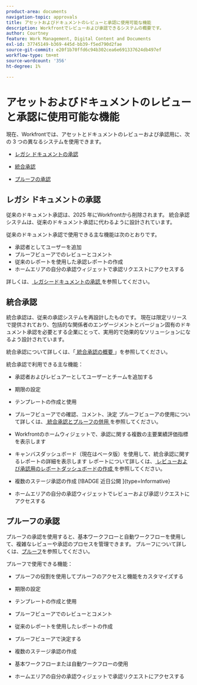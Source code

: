 ```yaml
---
product-area: documents
navigation-topic: approvals
title: アセットおよびドキュメントのレビューと承認に使用可能な機能
description: Workfrontでレビューおよび承認できるシステムの概要です。
author: Courtney
feature: Work Management, Digital Content and Documents
exl-id: 37745149-b369-445d-bb39-f5ed790d2fae
source-git-commit: e20f1b70ffd6c94b302cea6e691337624db497ef
workflow-type: tm+mt
source-wordcount: '356'
ht-degree: 1%

---
```


# アセットおよびドキュメントのレビューと承認に使用可能な機能

現在、Workfrontでは、アセットとドキュメントのレビューおよび承認用に、次の 3 つの異なるシステムを使用できます。

* [レガシ ドキュメントの承認](#legacy-document-approvals)

* [統合承認](#new-document-approvals)

* [プルーフの承認](#proof-approvals)

## レガシ ドキュメントの承認

従来のドキュメント承認は、2025 年にWorkfrontから削除されます。 統合承認システムは、従来のドキュメント承認に代わるように設計されています。

従来のドキュメント承認で使用できる主な機能は次のとおりです。

* 承認者としてユーザーを追加
* プルーフビューアでのレビューとコメント
* 従来のレポートを使用した承認レポートの作成
* ホームエリアの自分の承認ウィジェットで承認リクエストにアクセスする

詳しくは、[ レガシードキュメントの承認 ](/help/quicksilver/review-and-approve-work/manage-approvals/approval-process-in-workfront.md#document-approval-processes) を参照してください。

## 統合承認

統合承認は、従来の承認システムを再設計したものです。 現在は限定リリースで提供されており、包括的な関係者のエンゲージメントとバージョン固有のドキュメント承認を必要とする企業にとって、実用的で効果的なソリューションになるよう設計されています。

統合承認について詳しくは、「[ 統合承認の概要 ](/help/quicksilver/review-and-approve-work/document-reviews-and-approvals/document-approvals-overview.md)」を参照してください。

統合承認で利用できる主な機能：

* 承認者およびレビュアーとしてユーザーとチームを追加する

* 期限の設定

* テンプレートの作成と使用

* プルーフビューアでの確認、コメント、決定
プルーフビューアの使用について詳しくは、[ 統合承認とプルーフの併用 ](/help/quicksilver/review-and-approve-work/document-reviews-and-approvals/doc-approvals-and-proofing.md) を参照してください。

* Workfrontのホームウィジェットで、承認に関する複数の主要業績評価指標を表示します

* キャンバスダッシュボード（現在はベータ版）を使用して、統合承認に関するレポートの詳細を表示します
レポートについて詳しくは、[ レビューおよび承認用のレポートダッシュボードの作成 ](/help/quicksilver/review-and-approve-work/document-reviews-and-approvals/create-review-and-approval-dashboard.md) を参照してください。

* 複数のステージ承認の作成 [!BADGE  近日公開 ]{type=Informative}

* ホームエリアの自分の承認ウィジェットでレビューおよび承認リクエストにアクセスする


## プルーフの承認

プルーフの承認を使用すると、基本ワークフローと自動ワークフローを使用して、複雑なレビューや承認のプロセスを管理できます。 プルーフについて詳しくは、[プルーフ](/help/quicksilver/review-and-approve-work/proofing/proofing-overview/proofing-basics.md)を参照してください。

プルーフで使用できる機能：

* プルーフの役割を使用してプルーフのアクセスと機能をカスタマイズする

* 期限の設定

* テンプレートの作成と使用

* プルーフビューアでのレビューとコメント

* 従来のレポートを使用したレポートの作成

* プルーフビューアで決定する

* 複数のステージ承認の作成

* 基本ワークフローまたは自動ワークフローの使用

* ホームエリアの自分の承認ウィジェットで承認リクエストにアクセスする

<!--
## Upcoming deprecations
-->